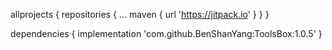 allprojects {
	repositories {
		...
		maven { url 'https://jitpack.io' }
	}
}
		
dependencies {
	implementation 'com.github.BenShanYang:ToolsBox:1.0.5'
}


